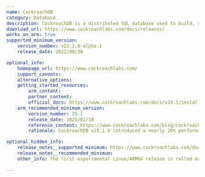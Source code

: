 ```yaml
---
name: CockroachDB
category: Database
description: CockroachDB is a distributed SQL database used to build, scale, and manage modern and data-intensive applications.
download_url: https://www.cockroachlabs.com/docs/releases/
works_on_arm: true
supported_minimum_version:
    version_number: v22.2.0-alpha.1
    release_date: 2022/08/30

optional_info:
    homepage_url: https://www.cockroachlabs.com/
    support_caveats:
    alternative_options:
    getting_started_resources:
        arm_content:
        partner_content:
        official_docs: https://www.cockroachlabs.com/docs/v24.1/install-cockroachdb-linux
    arm_recommended_minimum_version:
        version_number: 25.1
        release_date: 2025/02/18
        reference_content: https://www.cockroachlabs.com/blog/cockroachdb-25-1-enhanced-resilience-and-performance/
        rationale: CockroachDB v25.1.0 introduced a nearly 20% performance improvement, which can benefit all architectures, including Linux/ARM64.

optional_hidden_info:
    release_notes__supported_minimum: https://www.cockroachlabs.com/docs/releases/v22.2#v22-2-0-alpha-1-build-changes
    release_notes__recommended_minimum:
    other_info: The first experimental Linux/ARM64 release is rolled out in version v22.2.0-alpha.1.
 
---
```

